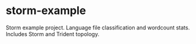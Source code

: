 # storm-example
Storm example project. Language file classification and wordcount stats. Includes Storm and Trident topology.
